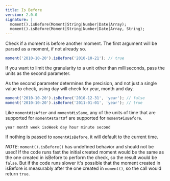 ```yaml
---
title: Is Before
version: 2.0.0
signature: |
  moment().isBefore(Moment|String|Number|Date|Array);
  moment().isBefore(Moment|String|Number|Date|Array, String);
---
```



Check if a moment is before another moment. The first argument will be parsed as a moment, if not already so.

```javascript
moment('2010-10-20').isBefore('2010-10-21'); // true
```

If you want to limit the granularity to a unit other than milliseconds, pass the units as the second parameter.

As the second parameter determines the precision, and not just a single value to check, using day will check for year, month and day.

```javascript
moment('2010-10-20').isBefore('2010-12-31', 'year'); // false
moment('2010-10-20').isBefore('2011-01-01', 'year'); // true
```

Like `moment#isAfter` and `moment#isSame`, any of the units of time that are supported for `moment#startOf` are supported for `moment#isBefore`.

```
year month week isoWeek day hour minute second
```

If nothing is passed to `moment#isBefore`, it will default to the current time.

*NOTE*: `moment().isBefore()` has undefined behavior and should not be used! If
the code runs fast the initial created moment would be the same as the one
created in isBefore to perform the check, so the result would be `false`. But
if the code runs slower it's possible that the moment created in isBefore is
measurably after the one created in `moment()`, so the call would return
`true`.
